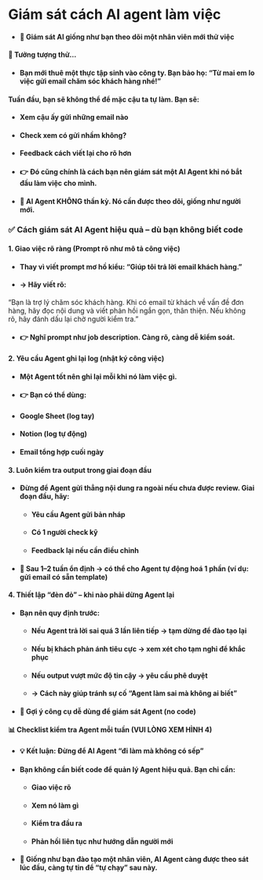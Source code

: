 # Giám sát cách AI agent làm việc 
- #### 💬 Giám sát AI giống như bạn theo dõi một nhân viên mới thử việc

#### 🧠 Tưởng tượng thử…
- #### Bạn mới thuê một thực tập sinh vào công ty. Bạn bảo họ: “Từ mai em lo việc gửi email chăm sóc khách hàng nhé!”

#### Tuần đầu, bạn sẽ không thể để mặc cậu ta tự làm. Bạn sẽ:
- #### Xem cậu ấy gửi những email nào
- #### Check xem có gửi nhầm không?
- #### Feedback cách viết lại cho rõ hơn
- #### 👉 Đó cũng chính là cách bạn nên giám sát một AI Agent khi nó bắt đầu làm việc cho mình.
- #### 🤖 AI Agent KHÔNG thần kỳ. Nó cần được theo dõi, giống như người mới.

### ✅ Cách giám sát AI Agent hiệu quả – dù bạn không biết code
#### 1. Giao việc rõ ràng (Prompt rõ như mô tả công việc)
- #### Thay vì viết prompt mơ hồ kiểu: “Giúp tôi trả lời email khách hàng.”
- #### → Hãy viết rõ:
“Bạn là trợ lý chăm sóc khách hàng. Khi có email từ khách về vấn đề đơn hàng, hãy đọc nội dung và viết phản hồi ngắn gọn, thân thiện. Nếu không rõ, hãy đánh dấu lại chờ người kiểm tra.”
- #### 👉 Nghĩ prompt như job description. Càng rõ, càng dễ kiểm soát.

#### 2. Yêu cầu Agent ghi lại log (nhật ký công việc)
- #### Một Agent tốt nên ghi lại mỗi khi nó làm việc gì.
- #### 👉 Bạn có thể dùng:
- #### Google Sheet (log tay)
- #### Notion (log tự động)
- #### Email tổng hợp cuối ngày

#### 3. Luôn kiểm tra output trong giai đoạn đầu
- #### Đừng để Agent gửi thẳng nội dung ra ngoài nếu chưa được review. Giai đoạn đầu, hãy:
  - #### Yêu cầu Agent gửi bản nháp
  - #### Có 1 người check kỹ
  - #### Feedback lại nếu cần điều chỉnh
- #### 📌 Sau 1–2 tuần ổn định → có thể cho Agent tự động hoá 1 phần (ví dụ: gửi email có sẵn template)

#### 4. Thiết lập “đèn đỏ” – khi nào phải dừng Agent lại
- #### Bạn nên quy định trước:
  - #### Nếu Agent trả lời sai quá 3 lần liên tiếp → tạm dừng để đào tạo lại
  - #### Nếu bị khách phản ánh tiêu cực → xem xét cho tạm nghỉ để khắc phục
  - #### Nếu output vượt mức độ tin cậy → yêu cầu phê duyệt
  - #### → Cách này giúp tránh sự cố “Agent làm sai mà không ai biết”
- #### 🧰 Gợi ý công cụ dễ dùng để giám sát Agent (no code)

#### 📊 Checklist kiểm tra Agent mỗi tuần (VUI LÒNG XEM HÌNH 4)
- #### 💡 Kết luận: Đừng để AI Agent “đi làm mà không có sếp”
- #### Bạn không cần biết code để quản lý Agent hiệu quả. Bạn chỉ cần:
  - #### Giao việc rõ
  - #### Xem nó làm gì
  - #### Kiểm tra đầu ra
  - #### Phản hồi liên tục như hướng dẫn người mới
- #### 🎯 Giống như bạn đào tạo một nhân viên, AI Agent càng được theo sát lúc đầu, càng tự tin để “tự chạy” sau này.











